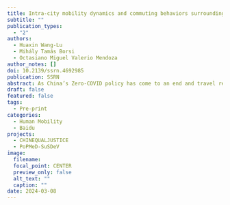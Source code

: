 ```yaml
---
title: Intra-city mobility dynamics and commuting behaviors surrounding the Zero-COVID policy and reopening in China
subtitle: ""
publication_types:
  - "2"
authors:
  - Huaxin Wang-Lu
  - Mihály Tamás Borsi
  - Octasiano Miguel Valerio Mendoza
author_notes: []
doi: 10.2139/ssrn.4692985
publication: SSRN
abstract: As China’s Zero-COVID policy has come to an end and travel restrictions have been  removed, the country’s mobility patterns are very likely to become more heterogeneous than during the pandemic. Human mobility is a key mechanism through which economic activities emerge and viruses spread. It can bring both advantages and challenges to cities with different characteristics. This paper investigates intra-city mobility trajectories of 368 Chinese cities within a non-linear time-varying latent factor framework to uncover the evolution of  heterogeneity in local travel behavior amidst that China has been approaching the turning point of the post-pandemic new normal. To this end, we compiled a novel panel on a weekly basis, using the latest Baidu Mobility Data and the risk-level data released by the State Council of the People's Republic of China. We further examine the effects of exposure to high COVID-19 risk in the city on commuting behavior between May 17, 2021 and June 26, 2022. Our results provide stylized facts on stratified local travel across China -- first, the 368 cities can be categorized into six clusters based on their mobility dynamics, and second, the gaps in intra-city mobility tend to narrow within each cluster but widen between different clusters. Moreover, exposure to high COVID-19 risk has a stronger impact on home-workplace commuting rates than on dining-, leisure, and recreational travel rates, persistently dampening commuting behavior. In addition, divisions in intra-city travel strength and commuting behavior between western regions and the rest of China are evident. In sum, this paper suggests that the daily life and economic activities which depend heavily on human mobility are recovering at different rates across China.
draft: false
featured: false
tags:
  - Pre-print
categories:
  - Human Mobility
  - Baidu
projects:
  - CHINEQUALJUSTICE
  - PoPMeD-SuSDeV
image:
  filename:
  focal_point: CENTER
  preview_only: false
  alt_text: ""
  caption: ""
date: 2024-03-08
---
```

